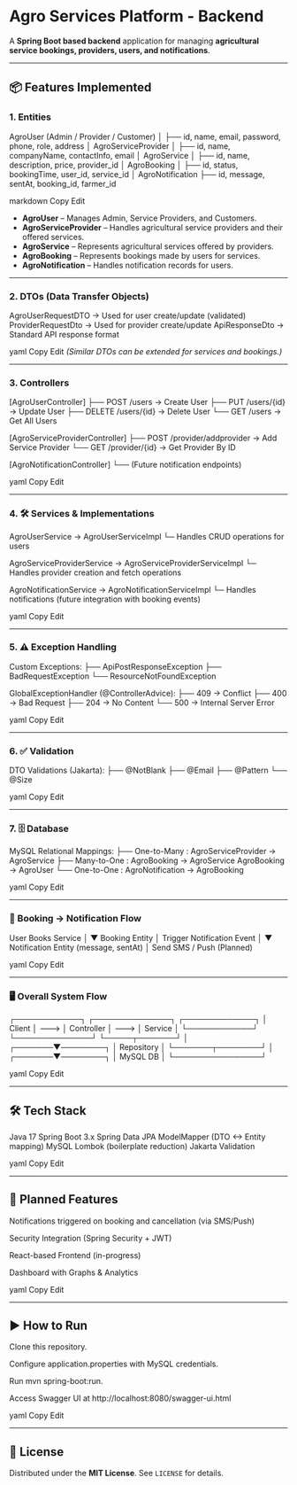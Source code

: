 # Agro Services Platform - Backend

A **Spring Boot based backend** application for managing **agricultural service bookings, providers, users, and notifications**.

---

## **📦 Features Implemented**

### **1. Entities**
AgroUser (Admin / Provider / Customer)
│
├── id, name, email, password, phone, role, address
│
AgroServiceProvider
│
├── id, name, companyName, contactInfo, email
│
AgroService
│
├── id, name, description, price, provider_id
│
AgroBooking
│
├── id, status, bookingTime, user_id, service_id
│
AgroNotification
├── id, message, sentAt, booking_id, farmer_id

markdown
Copy
Edit
- **AgroUser** – Manages Admin, Service Providers, and Customers.  
- **AgroServiceProvider** – Handles agricultural service providers and their offered services.  
- **AgroService** – Represents agricultural services offered by providers.  
- **AgroBooking** – Represents bookings made by users for services.  
- **AgroNotification** – Handles notification records for users.

---

### **2. DTOs (Data Transfer Objects)**
AgroUserRequestDTO → Used for user create/update (validated)
ProviderRequestDto → Used for provider create/update
ApiResponseDto → Standard API response format

yaml
Copy
Edit
*(Similar DTOs can be extended for services and bookings.)*

---

### **3. Controllers**
[AgroUserController]
├── POST /users → Create User
├── PUT /users/{id} → Update User
├── DELETE /users/{id} → Delete User
└── GET /users → Get All Users

[AgroServiceProviderController]
├── POST /provider/addprovider → Add Service Provider
└── GET /provider/{id} → Get Provider By ID

[AgroNotificationController]
└── (Future notification endpoints)

yaml
Copy
Edit

---

### **4. 🛠️ Services & Implementations**
AgroUserService → AgroUserServiceImpl
└─ Handles CRUD operations for users

AgroServiceProviderService → AgroServiceProviderServiceImpl
└─ Handles provider creation and fetch operations

AgroNotificationService → AgroNotificationServiceImpl
└─ Handles notifications (future integration with booking events)

yaml
Copy
Edit

---

### **5. ⚠️ Exception Handling**
Custom Exceptions:
├── ApiPostResponseException
├── BadRequestException
└── ResourceNotFoundException

GlobalExceptionHandler (@ControllerAdvice):
├── 409 → Conflict
├── 400 → Bad Request
├── 204 → No Content
└── 500 → Internal Server Error

yaml
Copy
Edit

---

### **6. ✅ Validation**
DTO Validations (Jakarta):
├── @NotBlank
├── @Email
├── @Pattern
└── @Size

yaml
Copy
Edit

---

### **7. 🗄️ Database**
MySQL Relational Mappings:
├── One-to-Many : AgroServiceProvider → AgroService
├── Many-to-One : AgroBooking → AgroService
AgroBooking → AgroUser
└── One-to-One : AgroNotification → AgroBooking

yaml
Copy
Edit

---

### **📨 Booking → Notification Flow**
User Books Service
│
▼
Booking Entity
│
Trigger Notification Event
│
▼
Notification Entity (message, sentAt)
│
Send SMS / Push (Planned)

yaml
Copy
Edit

---

### **🖥️ Overall System Flow**
┌────────────┐ ┌──────────────┐ ┌─────────────┐
│ Client │ ---> │ Controller │ ---> │ Service │
└────────────┘ └──────────────┘ └─────┬───────┘
│
┌───────▼────────┐
│ Repository │
└───────┬────────┘
│
┌───────▼────────┐
│ MySQL DB │
└────────────────┘

yaml
Copy
Edit

---

## **🛠 Tech Stack**
Java 17
Spring Boot 3.x
Spring Data JPA
ModelMapper (DTO <-> Entity mapping)
MySQL
Lombok (boilerplate reduction)
Jakarta Validation

yaml
Copy
Edit

---

## **🚀 Planned Features**
Notifications triggered on booking and cancellation (via SMS/Push)

Security Integration (Spring Security + JWT)

React-based Frontend (in-progress)

Dashboard with Graphs & Analytics

yaml
Copy
Edit

---

## **▶ How to Run**
Clone this repository.

Configure application.properties with MySQL credentials.

Run mvn spring-boot:run.

Access Swagger UI at http://localhost:8080/swagger-ui.html

yaml
Copy
Edit

---

## **📄 License**
Distributed under the **MIT License**. See `LICENSE` for details.
